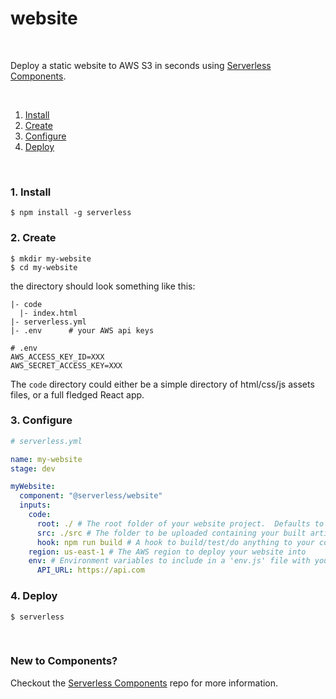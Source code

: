 # website

&nbsp;

Deploy a static website to AWS S3 in seconds using [Serverless Components](https://github.com/serverless/components).

&nbsp;

1. [Install](#1-install)
2. [Create](#2-create)
3. [Configure](#3-configure)
4. [Deploy](#4-deploy)

&nbsp;

### 1. Install

```console
$ npm install -g serverless
```

### 2. Create

```console
$ mkdir my-website
$ cd my-website
```

the directory should look something like this:


```
|- code
  |- index.html
|- serverless.yml
|- .env      # your AWS api keys

```

```
# .env
AWS_ACCESS_KEY_ID=XXX
AWS_SECRET_ACCESS_KEY=XXX
```

The `code` directory could either be a simple directory of html/css/js assets files, or a full fledged React app.

### 3. Configure

```yml
# serverless.yml

name: my-website
stage: dev

myWebsite:
  component: "@serverless/website"
  inputs:
    code:
      root: ./ # The root folder of your website project.  Defaults to current working directory
      src: ./src # The folder to be uploaded containing your built artifact
      hook: npm run build # A hook to build/test/do anything to your code before uploading
    region: us-east-1 # The AWS region to deploy your website into
    env: # Environment variables to include in a 'env.js' file with your uploaded code.
      API_URL: https://api.com
```

### 4. Deploy

```console
$ serverless

```

&nbsp;

### New to Components?

Checkout the [Serverless Components](https://github.com/serverless/components) repo for more information.
